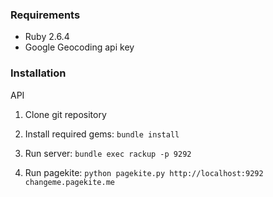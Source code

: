 ### Requirements

- Ruby 2.6.4
- Google Geocoding api key

### Installation

API 

1. Clone git repository

2. Install required gems:
``bundle install``

3. Run server: 
``bundle exec rackup -p 9292``

3. Run pagekite: 
``python pagekite.py http://localhost:9292 changeme.pagekite.me``
